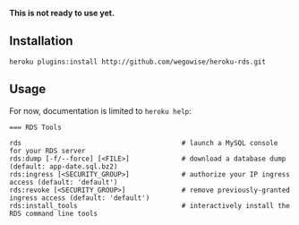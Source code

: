 **This is not ready to use yet.**

## Installation

    heroku plugins:install http://github.com/wegowise/heroku-rds.git

## Usage

For now, documentation is limited to `heroku help`:

    === RDS Tools

    rds                                        # launch a MySQL console for your RDS server
    rds:dump [-f/--force] [<FILE>]             # download a database dump (default: app-date.sql.bz2)
    rds:ingress [<SECURITY_GROUP>]             # authorize your IP ingress access (default: 'default')
    rds:revoke [<SECURITY_GROUP>]              # remove previously-granted ingress access (default: 'default')
    rds:install_tools                          # interactively install the RDS command line tools
